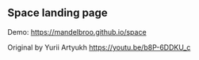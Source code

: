 ## Space landing page

Demo: https://mandelbroo.github.io/space

Original by Yurii Artyukh https://youtu.be/b8P-6DDKU_c
